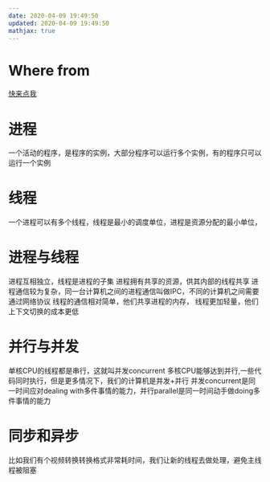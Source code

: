 ```yaml
---
date: 2020-04-09 19:49:50
updated: 2020-04-09 19:49:50
mathjax: true
---
```


# Where from
 [快来点我](https://www.bilibili.com/video/BV1z7411H7zd?p=5)

# 进程
 一个活动的程序，是程序的实例，大部分程序可以运行多个实例，有的程序只可以运行一个实例
<!--more-->
# 线程
 一个进程可以有多个线程，线程是最小的调度单位，进程是资源分配的最小单位，

# 进程与线程
 进程互相独立，线程是进程的子集
 进程拥有共享的资源，供其内部的线程共享
 进程通信较为复杂，同一台计算机之间的进程通信叫做IPC，不同的计算机之间需要通过网络协议
 线程的通信相对简单，他们共享进程的内存，
 线程更加轻量，他们上下文切换的成本更低

# 并行与并发
 单核CPU的线程都是串行，这就叫并发concurrent
 多核CPU能够达到并行,一些代码同时执行，但是更多情况下，我们的计算机是并发+并行
 并发concurrent是同一时间应对dealing with多件事情的能力，并行parallel是同一时间动手做doing多件事情的能力
  

# 同步和异步
 比如我们有个视频转换转换格式非常耗时间，我们让新的线程去做处理，避免主线程被阻塞